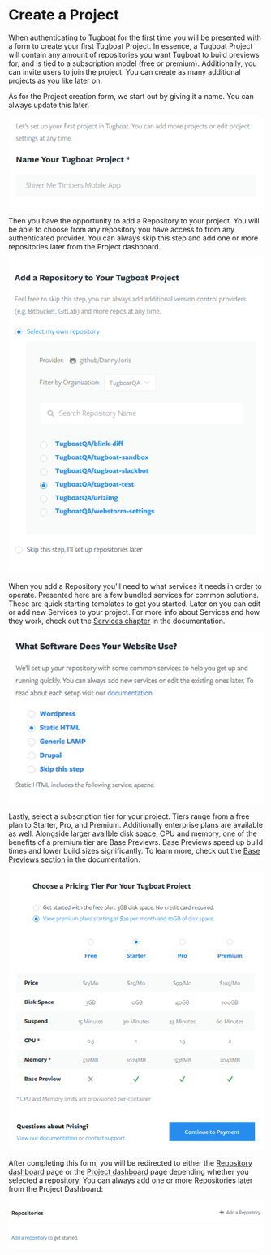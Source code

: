 # Create a Project

When authenticating to Tugboat for the first time you will be presented with a form to create your first Tugboat Project. In essence, a Tugboat Project will contain any amount of repositories you want Tugboat to build previews for, and is tied to a subscription model (free or premium). Additionally, you can invite users to join the project. You can create as many additional projects as you like later on.

As for the Project creation form, we start out by giving it a name. You can always update this later.

![Project Name](_images/project-name.png)

Then you have the opportunity to add a Repository to your project. You will be able to choose from any repository you have access to from any authenticated provider. You can always skip this step and add one or more repositories later from the Project dashboard.

![Add a Repository](_images/project-add-repository.png)

When you add a Repository you'll need to what services it needs in order to operate. Presented here are a few bundled services for common solutions. These are quick starting templates to get you started. Later on you can edit or add new Services to your project. For more info about Services and how they work, check out the [Services chapter]() in the documentation.

![Service templates](_images/project-templates.jpg)

Lastly, select a subscription tier for your project. Tiers range from a free plan to Starter, Pro, and Premium. Additionally enterprise plans are available as well. Alongside larger availble disk space, CPU and memory, one of the benefits of a premium tier are Base Previews. Base Previews speed up build times and lower build sizes significantly. To learn more, check out the [Base Previews section]() in the documentation.

![Tiers](_images/project-tier.png)

After completing this form, you will be redirected to either the [Repository dashboard]() page or the [Project dashboard]() page depending whether you selected a repository. You can always add one or more Repositories later from the Project Dashboard:

![Add a Repository from the Project dashboard](_images/project-dashboard-add-repository.jpg)
